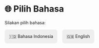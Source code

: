 # 🌐 Pilih Bahasa

Silakan pilih bahasa:

<div style="display: flex; gap: 1rem;">
  <a href="Id-GitBook/" style="padding: 1em; background: #eee; border-radius: 8px; text-decoration: none;">🇮🇩 Bahasa Indonesia</a>
  <a href="En-GitBook/" style="padding: 1em; background: #eee; border-radius: 8px; text-decoration: none;">🇬🇧 English</a>
</div>
